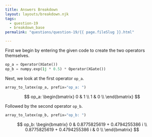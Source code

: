 ```yaml
---
title: Answers Breakdown
layout: layouts/breakdown.njk
tags:
  - question-19
  - breakdown_base
permalink: "questions/question-19/{{ page.fileSlug }}.html"

---
```



First we begin by entering the given code to create the two operators themselves.


```python
op_a = Operator(XGate())
op_b = numpy.exp(1j * 0.5) * Operator(XGate())
```

Next, we look at the first operator `op_a`.


```python
array_to_latex(op_a, prefix="op_a: ")
```




$$
op_a: 
\begin{bmatrix}
0 & 1  \\
 1 & 0  \\
 \end{bmatrix}
$$



Followed by the second operator `op_b`.


```python
array_to_latex(op_b, prefix="op_b: ")
```




$$
op_b: 
\begin{bmatrix}
0 & 0.8775825619 + 0.4794255386 i  \\
 0.8775825619 + 0.4794255386 i & 0  \\
 \end{bmatrix}
$$


